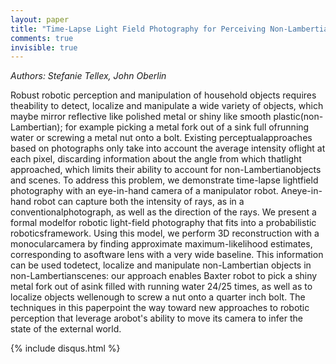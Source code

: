 ```yaml
---
layout: paper
title: "Time-Lapse Light Field Photography for Perceiving Non-Lambertian Scenes"
comments: true
invisible: true
---
```


<p class="text-left"><i>Authors: Stefanie Tellex, John Oberlin</i></p>

Robust robotic perception and manipulation of household objects requires theability to detect, localize and manipulate a wide variety of objects, which maybe mirror reflective like polished metal or shiny like smooth plastic(non-Lambertian); for example picking a metal fork out of a sink full ofrunning water or screwing a metal nut onto a bolt.  Existing perceptualapproaches based on photographs only take into account the average intensity oflight at each pixel, discarding information about the angle from which thatlight approached, which limits their ability to account for non-Lambertianobjects and scenes.  To address this problem, we demonstrate time-lapse lightfield photography with an eye-in-hand camera of a manipulator robot.  Aneye-in-hand robot can capture both the intensity of rays, as in a conventionalphotograph, as well as the direction of the rays.  We present a formal modelfor robotic light-field photography that fits into a probabilistic roboticsframework.  Using this model, we perform 3D reconstruction with a monocularcamera by finding approximate maximum-likelihood estimates, corresponding to asoftware lens with a very wide baseline.  This information can be used todetect, localize and manipulate non-Lambertian objects in non-Lambertianscenes: our approach enables Baxter robot to pick a shiny metal fork out of asink filled with running water 24/25 times, as well as to localize objects wellenough to screw a nut onto a quarter inch bolt.  The techniques in this paperpoint the way toward new approaches to robotic perception that leverage arobot's ability to move its camera to infer the state of the external world.

{% include disqus.html %}